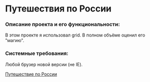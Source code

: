 # Путешествия по России

### Описание проекта и его функциональности:
В этом проекте я использовал grid. В полном объёме оценил его "магию".

### Системные требования:
Любой брузер новой версии (не IE).

[Путешествие по России](https://yrigantimurov.github.io/russian-travel/)